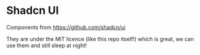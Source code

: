 # Shadcn UI

Components from https://github.com/shadcn/ui

They are under the MIT licence (like this repo itself!) which is great,
we can use them and still sleep at night!
